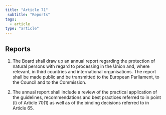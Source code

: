```yaml
---
title: "Article 71"
 subtitle: "Reports"
tags:
  - article
type: "article"
---
```

## Reports

1. The Board shall draw up an annual report regarding the protection of natural persons with regard to processing in the Union and, where relevant, in third countries and international organisations. The report shall be made public and be transmitted to the European Parliament, to the Council and to the Commission.

2. The annual report shall include a review of the practical application of the guidelines, recommendations and best practices referred to in point (l) of Article 70(1) as well as of the binding decisions referred to in Article 65.
